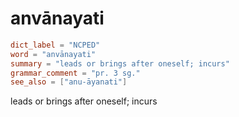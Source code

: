 # anvānayati

``` toml
dict_label = "NCPED"
word = "anvānayati"
summary = "leads or brings after oneself; incurs"
grammar_comment = "pr. 3 sg."
see_also = ["anu-āyanati"]
```

leads or brings after oneself; incurs

